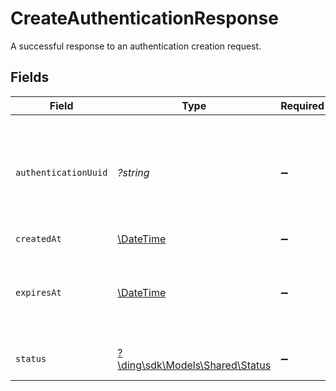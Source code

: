 # CreateAuthenticationResponse

A successful response to an authentication creation request.


## Fields

| Field                                                                                           | Type                                                                                            | Required                                                                                        | Description                                                                                     |
| ----------------------------------------------------------------------------------------------- | ----------------------------------------------------------------------------------------------- | ----------------------------------------------------------------------------------------------- | ----------------------------------------------------------------------------------------------- |
| `authenticationUuid`                                                                            | *?string*                                                                                       | :heavy_minus_sign:                                                                              | A unique identifier for the authentication that you can use on the /check and /retry endpoints. |
| `createdAt`                                                                                     | [\DateTime](https://www.php.net/manual/en/class.datetime.php)                                   | :heavy_minus_sign:                                                                              | N/A                                                                                             |
| `expiresAt`                                                                                     | [\DateTime](https://www.php.net/manual/en/class.datetime.php)                                   | :heavy_minus_sign:                                                                              | The time at which the authentication expires and can no longer be checked or retried.           |
| `status`                                                                                        | [?\ding\sdk\Models\Shared\Status](../../Models/Shared/Status.md)                                | :heavy_minus_sign:                                                                              | The status of the authentication.                                                               |